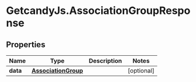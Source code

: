 # GetcandyJs.AssociationGroupResponse

## Properties

Name | Type | Description | Notes
------------ | ------------- | ------------- | -------------
**data** | [**AssociationGroup**](AssociationGroup.md) |  | [optional] 


